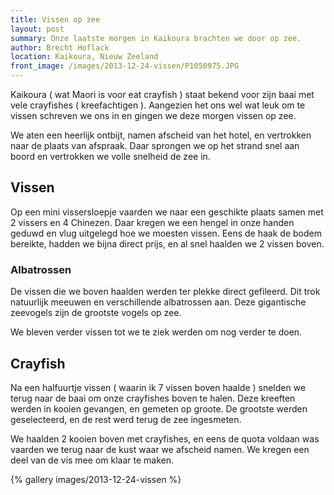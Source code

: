 ```yaml
---
title: Vissen op zee
layout: post
summary: Onze laatste morgen in Kaikoura brachten we door op zee.
author: Brecht Hoflack
location: Kaikoura, Nieuw Zeeland
front_image: /images/2013-12-24-vissen/P1050975.JPG
---
```


Kaikoura ( wat Maori is voor eat crayfish ) staat bekend voor zijn baai met vele crayfishes ( kreefachtigen ).  Aangezien het ons wel wat leuk om te vissen schreven we ons in en gingen we deze morgen vissen op zee.

We aten een heerlijk ontbijt,  namen afscheid van het hotel,  en vertrokken naar de plaats van afspraak.  Daar sprongen we op het strand snel aan boord en vertrokken we volle snelheid de zee in.

## Vissen
Op een mini vissersloepje vaarden we naar een geschikte plaats samen met 2 vissers en 4 Chinezen.  Daar kregen we een hengel in onze handen geduwd en vlug uitgelegd hoe we moesten vissen.  Eens de haak de bodem bereikte,  hadden we bijna direct prijs,  en al snel haalden we 2 vissen boven.  

### Albatrossen
De vissen die we boven haalden werden ter plekke direct gefileerd.  Dit trok natuurlijk meeuwen en verschillende albatrossen aan.  Deze gigantische zeevogels zijn de grootste vogels op zee.

We bleven verder vissen tot we te ziek werden om nog verder te doen.

## Crayfish
Na een halfuurtje vissen ( waarin ik 7 vissen boven haalde ) snelden we terug naar de baai om onze crayfishes boven te halen.  Deze kreeften werden in kooien gevangen,  en gemeten op groote.  De grootste werden geselecteerd,  en de rest werd terug de zee ingesmeten.

We haalden 2 kooien boven met crayfishes,  en eens de quota voldaan was vaarden we terug naar de kust waar we afscheid namen.  We kregen een deel van de vis mee om klaar te maken.

{% gallery images/2013-12-24-vissen %}
